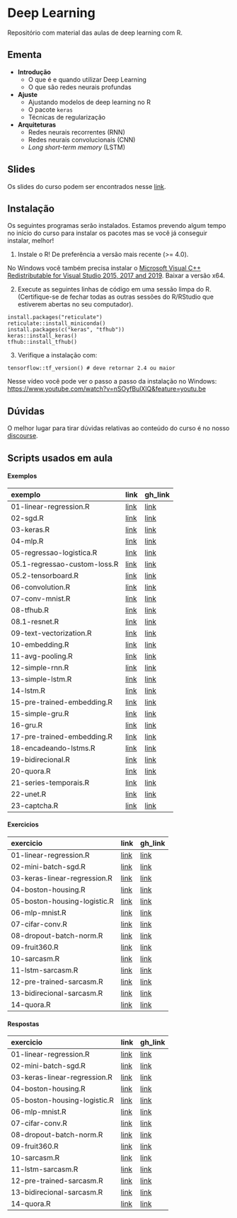 
# Deep Learning

<!-- README.md is generated from README.Rmd. Please edit that file -->

Repositório com material das aulas de deep learning com R.

## Ementa

-   **Introdução**
    -   O que é e quando utilizar Deep Learning
    -   O que são redes neurais profundas
-   **Ajuste**
    -   Ajustando modelos de deep learning no R
    -   O pacote `keras`
    -   Técnicas de regularização
-   **Arquiteturas**
    -   Redes neurais recorrentes (RNN)
    -   Redes neurais convolucionais (CNN)
    -   *Long short-term memory* (LSTM)

## Slides

Os slides do curso podem ser encontrados nesse
[link](https://curso-r.github.io/202107-deep-learning/slides).

## Instalação

Os seguintes programas serão instalados. Estamos prevendo algum tempo no
início do curso para instalar os pacotes mas se você já conseguir
instalar, melhor!

1.  Instale o R! De preferência a versão mais recente (&gt;= 4.0).

No Windows você também precisa instalar o [Microsoft Visual C++
Redistributable for Visual Studio 2015, 2017 and
2019](https://support.microsoft.com/help/2977003/the-latest-supported-visual-c-downloads).
Baixar a versão x64.

2.  Execute as seguintes linhas de código em uma sessão limpa do R.
    (Certifique-se de fechar todas as outras sessões do R/RStudio que
    estiverem abertas no seu computador).

<!-- -->

    install.packages("reticulate")
    reticulate::install_miniconda()
    install.packages(c("keras", "tfhub"))
    keras::install_keras()
    tfhub::install_tfhub()

3.  Verifique a instalação com:

<!-- -->

    tensorflow::tf_version() # deve retornar 2.4 ou maior

Nesse vídeo você pode ver o passo a passo da instalação no Windows:
<https://www.youtube.com/watch?v=nSOyfBulXlQ&feature=youtu.be>

## Dúvidas

O melhor lugar para tirar dúvidas relativas ao conteúdo do curso é no
nosso [discourse](https://discourse.curso-r.com/).

## Scripts usados em aula

#### Exemplos

| exemplo                      | link                                                                                         | gh\_link                                                                                                |
|:-----------------------------|:---------------------------------------------------------------------------------------------|:--------------------------------------------------------------------------------------------------------|
| 01-linear-regression.R       | [link](https://curso-r.github.io/202107-deep-learning/exemplos/01-linear-regression.R)       | [link](https://github.com/curso-r/202107-deep-learning/blob/main/exemplos/01-linear-regression.R)       |
| 02-sgd.R                     | [link](https://curso-r.github.io/202107-deep-learning/exemplos/02-sgd.R)                     | [link](https://github.com/curso-r/202107-deep-learning/blob/main/exemplos/02-sgd.R)                     |
| 03-keras.R                   | [link](https://curso-r.github.io/202107-deep-learning/exemplos/03-keras.R)                   | [link](https://github.com/curso-r/202107-deep-learning/blob/main/exemplos/03-keras.R)                   |
| 04-mlp.R                     | [link](https://curso-r.github.io/202107-deep-learning/exemplos/04-mlp.R)                     | [link](https://github.com/curso-r/202107-deep-learning/blob/main/exemplos/04-mlp.R)                     |
| 05-regressao-logistica.R     | [link](https://curso-r.github.io/202107-deep-learning/exemplos/05-regressao-logistica.R)     | [link](https://github.com/curso-r/202107-deep-learning/blob/main/exemplos/05-regressao-logistica.R)     |
| 05.1-regressao-custom-loss.R | [link](https://curso-r.github.io/202107-deep-learning/exemplos/05.1-regressao-custom-loss.R) | [link](https://github.com/curso-r/202107-deep-learning/blob/main/exemplos/05.1-regressao-custom-loss.R) |
| 05.2-tensorboard.R           | [link](https://curso-r.github.io/202107-deep-learning/exemplos/05.2-tensorboard.R)           | [link](https://github.com/curso-r/202107-deep-learning/blob/main/exemplos/05.2-tensorboard.R)           |
| 06-convolution.R             | [link](https://curso-r.github.io/202107-deep-learning/exemplos/06-convolution.R)             | [link](https://github.com/curso-r/202107-deep-learning/blob/main/exemplos/06-convolution.R)             |
| 07-conv-mnist.R              | [link](https://curso-r.github.io/202107-deep-learning/exemplos/07-conv-mnist.R)              | [link](https://github.com/curso-r/202107-deep-learning/blob/main/exemplos/07-conv-mnist.R)              |
| 08-tfhub.R                   | [link](https://curso-r.github.io/202107-deep-learning/exemplos/08-tfhub.R)                   | [link](https://github.com/curso-r/202107-deep-learning/blob/main/exemplos/08-tfhub.R)                   |
| 08.1-resnet.R                | [link](https://curso-r.github.io/202107-deep-learning/exemplos/08.1-resnet.R)                | [link](https://github.com/curso-r/202107-deep-learning/blob/main/exemplos/08.1-resnet.R)                |
| 09-text-vectorization.R      | [link](https://curso-r.github.io/202107-deep-learning/exemplos/09-text-vectorization.R)      | [link](https://github.com/curso-r/202107-deep-learning/blob/main/exemplos/09-text-vectorization.R)      |
| 10-embedding.R               | [link](https://curso-r.github.io/202107-deep-learning/exemplos/10-embedding.R)               | [link](https://github.com/curso-r/202107-deep-learning/blob/main/exemplos/10-embedding.R)               |
| 11-avg-pooling.R             | [link](https://curso-r.github.io/202107-deep-learning/exemplos/11-avg-pooling.R)             | [link](https://github.com/curso-r/202107-deep-learning/blob/main/exemplos/11-avg-pooling.R)             |
| 12-simple-rnn.R              | [link](https://curso-r.github.io/202107-deep-learning/exemplos/12-simple-rnn.R)              | [link](https://github.com/curso-r/202107-deep-learning/blob/main/exemplos/12-simple-rnn.R)              |
| 13-simple-lstm.R             | [link](https://curso-r.github.io/202107-deep-learning/exemplos/13-simple-lstm.R)             | [link](https://github.com/curso-r/202107-deep-learning/blob/main/exemplos/13-simple-lstm.R)             |
| 14-lstm.R                    | [link](https://curso-r.github.io/202107-deep-learning/exemplos/14-lstm.R)                    | [link](https://github.com/curso-r/202107-deep-learning/blob/main/exemplos/14-lstm.R)                    |
| 15-pre-trained-embedding.R   | [link](https://curso-r.github.io/202107-deep-learning/exemplos/15-pre-trained-embedding.R)   | [link](https://github.com/curso-r/202107-deep-learning/blob/main/exemplos/15-pre-trained-embedding.R)   |
| 15-simple-gru.R              | [link](https://curso-r.github.io/202107-deep-learning/exemplos/15-simple-gru.R)              | [link](https://github.com/curso-r/202107-deep-learning/blob/main/exemplos/15-simple-gru.R)              |
| 16-gru.R                     | [link](https://curso-r.github.io/202107-deep-learning/exemplos/16-gru.R)                     | [link](https://github.com/curso-r/202107-deep-learning/blob/main/exemplos/16-gru.R)                     |
| 17-pre-trained-embedding.R   | [link](https://curso-r.github.io/202107-deep-learning/exemplos/17-pre-trained-embedding.R)   | [link](https://github.com/curso-r/202107-deep-learning/blob/main/exemplos/17-pre-trained-embedding.R)   |
| 18-encadeando-lstms.R        | [link](https://curso-r.github.io/202107-deep-learning/exemplos/18-encadeando-lstms.R)        | [link](https://github.com/curso-r/202107-deep-learning/blob/main/exemplos/18-encadeando-lstms.R)        |
| 19-bidirecional.R            | [link](https://curso-r.github.io/202107-deep-learning/exemplos/19-bidirecional.R)            | [link](https://github.com/curso-r/202107-deep-learning/blob/main/exemplos/19-bidirecional.R)            |
| 20-quora.R                   | [link](https://curso-r.github.io/202107-deep-learning/exemplos/20-quora.R)                   | [link](https://github.com/curso-r/202107-deep-learning/blob/main/exemplos/20-quora.R)                   |
| 21-series-temporais.R        | [link](https://curso-r.github.io/202107-deep-learning/exemplos/21-series-temporais.R)        | [link](https://github.com/curso-r/202107-deep-learning/blob/main/exemplos/21-series-temporais.R)        |
| 22-unet.R                    | [link](https://curso-r.github.io/202107-deep-learning/exemplos/22-unet.R)                    | [link](https://github.com/curso-r/202107-deep-learning/blob/main/exemplos/22-unet.R)                    |
| 23-captcha.R                 | [link](https://curso-r.github.io/202107-deep-learning/exemplos/23-captcha.R)                 | [link](https://github.com/curso-r/202107-deep-learning/blob/main/exemplos/23-captcha.R)                 |

#### Exercicios

| exercicio                    | link                                                                                           | gh\_link                                                                                                  |
|:-----------------------------|:-----------------------------------------------------------------------------------------------|:----------------------------------------------------------------------------------------------------------|
| 01-linear-regression.R       | [link](https://curso-r.github.io/202107-deep-learning/exercicios/01-linear-regression.R)       | [link](https://github.com/curso-r/202107-deep-learning/blob/main/exercicios/01-linear-regression.R)       |
| 02-mini-batch-sgd.R          | [link](https://curso-r.github.io/202107-deep-learning/exercicios/02-mini-batch-sgd.R)          | [link](https://github.com/curso-r/202107-deep-learning/blob/main/exercicios/02-mini-batch-sgd.R)          |
| 03-keras-linear-regression.R | [link](https://curso-r.github.io/202107-deep-learning/exercicios/03-keras-linear-regression.R) | [link](https://github.com/curso-r/202107-deep-learning/blob/main/exercicios/03-keras-linear-regression.R) |
| 04-boston-housing.R          | [link](https://curso-r.github.io/202107-deep-learning/exercicios/04-boston-housing.R)          | [link](https://github.com/curso-r/202107-deep-learning/blob/main/exercicios/04-boston-housing.R)          |
| 05-boston-housing-logistic.R | [link](https://curso-r.github.io/202107-deep-learning/exercicios/05-boston-housing-logistic.R) | [link](https://github.com/curso-r/202107-deep-learning/blob/main/exercicios/05-boston-housing-logistic.R) |
| 06-mlp-mnist.R               | [link](https://curso-r.github.io/202107-deep-learning/exercicios/06-mlp-mnist.R)               | [link](https://github.com/curso-r/202107-deep-learning/blob/main/exercicios/06-mlp-mnist.R)               |
| 07-cifar-conv.R              | [link](https://curso-r.github.io/202107-deep-learning/exercicios/07-cifar-conv.R)              | [link](https://github.com/curso-r/202107-deep-learning/blob/main/exercicios/07-cifar-conv.R)              |
| 08-dropout-batch-norm.R      | [link](https://curso-r.github.io/202107-deep-learning/exercicios/08-dropout-batch-norm.R)      | [link](https://github.com/curso-r/202107-deep-learning/blob/main/exercicios/08-dropout-batch-norm.R)      |
| 09-fruit360.R                | [link](https://curso-r.github.io/202107-deep-learning/exercicios/09-fruit360.R)                | [link](https://github.com/curso-r/202107-deep-learning/blob/main/exercicios/09-fruit360.R)                |
| 10-sarcasm.R                 | [link](https://curso-r.github.io/202107-deep-learning/exercicios/10-sarcasm.R)                 | [link](https://github.com/curso-r/202107-deep-learning/blob/main/exercicios/10-sarcasm.R)                 |
| 11-lstm-sarcasm.R            | [link](https://curso-r.github.io/202107-deep-learning/exercicios/11-lstm-sarcasm.R)            | [link](https://github.com/curso-r/202107-deep-learning/blob/main/exercicios/11-lstm-sarcasm.R)            |
| 12-pre-trained-sarcasm.R     | [link](https://curso-r.github.io/202107-deep-learning/exercicios/12-pre-trained-sarcasm.R)     | [link](https://github.com/curso-r/202107-deep-learning/blob/main/exercicios/12-pre-trained-sarcasm.R)     |
| 13-bidirecional-sarcasm.R    | [link](https://curso-r.github.io/202107-deep-learning/exercicios/13-bidirecional-sarcasm.R)    | [link](https://github.com/curso-r/202107-deep-learning/blob/main/exercicios/13-bidirecional-sarcasm.R)    |
| 14-quora.R                   | [link](https://curso-r.github.io/202107-deep-learning/exercicios/14-quora.R)                   | [link](https://github.com/curso-r/202107-deep-learning/blob/main/exercicios/14-quora.R)                   |

#### Respostas

| exercicio                    | link                                                                                          | gh\_link                                                                                                 |
|:-----------------------------|:----------------------------------------------------------------------------------------------|:---------------------------------------------------------------------------------------------------------|
| 01-linear-regression.R       | [link](https://curso-r.github.io/202107-deep-learning/respostas/01-linear-regression.R)       | [link](https://github.com/curso-r/202107-deep-learning/blob/main/respostas/01-linear-regression.R)       |
| 02-mini-batch-sgd.R          | [link](https://curso-r.github.io/202107-deep-learning/respostas/02-mini-batch-sgd.R)          | [link](https://github.com/curso-r/202107-deep-learning/blob/main/respostas/02-mini-batch-sgd.R)          |
| 03-keras-linear-regression.R | [link](https://curso-r.github.io/202107-deep-learning/respostas/03-keras-linear-regression.R) | [link](https://github.com/curso-r/202107-deep-learning/blob/main/respostas/03-keras-linear-regression.R) |
| 04-boston-housing.R          | [link](https://curso-r.github.io/202107-deep-learning/respostas/04-boston-housing.R)          | [link](https://github.com/curso-r/202107-deep-learning/blob/main/respostas/04-boston-housing.R)          |
| 05-boston-housing-logistic.R | [link](https://curso-r.github.io/202107-deep-learning/respostas/05-boston-housing-logistic.R) | [link](https://github.com/curso-r/202107-deep-learning/blob/main/respostas/05-boston-housing-logistic.R) |
| 06-mlp-mnist.R               | [link](https://curso-r.github.io/202107-deep-learning/respostas/06-mlp-mnist.R)               | [link](https://github.com/curso-r/202107-deep-learning/blob/main/respostas/06-mlp-mnist.R)               |
| 07-cifar-conv.R              | [link](https://curso-r.github.io/202107-deep-learning/respostas/07-cifar-conv.R)              | [link](https://github.com/curso-r/202107-deep-learning/blob/main/respostas/07-cifar-conv.R)              |
| 08-dropout-batch-norm.R      | [link](https://curso-r.github.io/202107-deep-learning/respostas/08-dropout-batch-norm.R)      | [link](https://github.com/curso-r/202107-deep-learning/blob/main/respostas/08-dropout-batch-norm.R)      |
| 09-fruit360.R                | [link](https://curso-r.github.io/202107-deep-learning/respostas/09-fruit360.R)                | [link](https://github.com/curso-r/202107-deep-learning/blob/main/respostas/09-fruit360.R)                |
| 10-sarcasm.R                 | [link](https://curso-r.github.io/202107-deep-learning/respostas/10-sarcasm.R)                 | [link](https://github.com/curso-r/202107-deep-learning/blob/main/respostas/10-sarcasm.R)                 |
| 11-lstm-sarcasm.R            | [link](https://curso-r.github.io/202107-deep-learning/respostas/11-lstm-sarcasm.R)            | [link](https://github.com/curso-r/202107-deep-learning/blob/main/respostas/11-lstm-sarcasm.R)            |
| 12-pre-trained-sarcasm.R     | [link](https://curso-r.github.io/202107-deep-learning/respostas/12-pre-trained-sarcasm.R)     | [link](https://github.com/curso-r/202107-deep-learning/blob/main/respostas/12-pre-trained-sarcasm.R)     |
| 13-bidirecional-sarcasm.R    | [link](https://curso-r.github.io/202107-deep-learning/respostas/13-bidirecional-sarcasm.R)    | [link](https://github.com/curso-r/202107-deep-learning/blob/main/respostas/13-bidirecional-sarcasm.R)    |
| 14-quora.R                   | [link](https://curso-r.github.io/202107-deep-learning/respostas/14-quora.R)                   | [link](https://github.com/curso-r/202107-deep-learning/blob/main/respostas/14-quora.R)                   |
